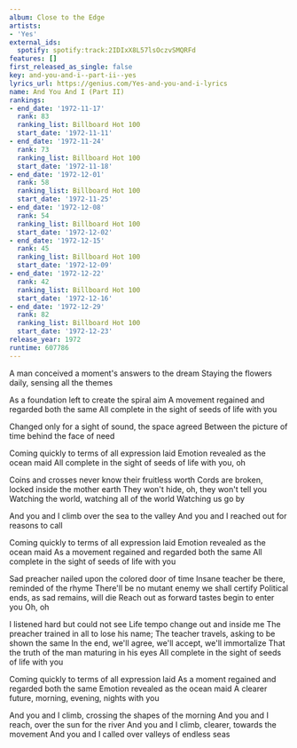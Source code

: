 ```yaml
---
album: Close to the Edge
artists:
- 'Yes'
external_ids:
  spotify: spotify:track:2IDIxX8L57lsOczvSMQRFd
features: []
first_released_as_single: false
key: and-you-and-i--part-ii--yes
lyrics_url: https://genius.com/Yes-and-you-and-i-lyrics
name: And You And I (Part II)
rankings:
- end_date: '1972-11-17'
  rank: 83
  ranking_list: Billboard Hot 100
  start_date: '1972-11-11'
- end_date: '1972-11-24'
  rank: 73
  ranking_list: Billboard Hot 100
  start_date: '1972-11-18'
- end_date: '1972-12-01'
  rank: 58
  ranking_list: Billboard Hot 100
  start_date: '1972-11-25'
- end_date: '1972-12-08'
  rank: 54
  ranking_list: Billboard Hot 100
  start_date: '1972-12-02'
- end_date: '1972-12-15'
  rank: 45
  ranking_list: Billboard Hot 100
  start_date: '1972-12-09'
- end_date: '1972-12-22'
  rank: 42
  ranking_list: Billboard Hot 100
  start_date: '1972-12-16'
- end_date: '1972-12-29'
  rank: 82
  ranking_list: Billboard Hot 100
  start_date: '1972-12-23'
release_year: 1972
runtime: 607786
---
```

A man conceived a moment's answers to the dream
Staying the flowers daily, sensing all the themes


As a foundation left to create the spiral aim
A movement regained and regarded both the same
All complete in the sight of seeds of life with you


Changed only for a sight of sound, the space agreed
Between the picture of time behind the face of need


Coming quickly to terms of all expression laid
Emotion revealed as the ocean maid
All complete in the sight of seeds of life with you, oh


Coins and crosses never know their fruitless worth
Cords are broken, locked inside the mother earth
They won't hide, oh, they won't tell you
Watching the world, watching all of the world
Watching us go by


And you and I climb over the sea to the valley
And you and I reached out for reasons to call






Coming quickly to terms of all expression laid
Emotion revealed as the ocean maid
As a movement regained and regarded both the same
All complete in the sight of seeds of life with you

Sad preacher nailed upon the colored door of time
Insane teacher be there, reminded of the rhyme
There'll be no mutant enemy we shall certify
Political ends, as sad remains, will die
Reach out as forward tastes begin to enter you
Oh, oh


I listened hard but could not see
Life tempo change out and inside me
The preacher trained in all to lose his name;
The teacher travels, asking to be shown the same
In the end, we'll agree, we'll accept, we'll immortalize
That the truth of the man maturing in his eyes
All complete in the sight of seeds of life with you


Coming quickly to terms of all expression laid
As a moment regained and regarded both the same
Emotion revealed as the ocean maid
A clearer future, morning, evening, nights with you

And you and I climb, crossing the shapes of the morning
And you and I reach, over the sun for the river
And you and I climb, clearer, towards the movement
And you and I called over valleys of endless seas
